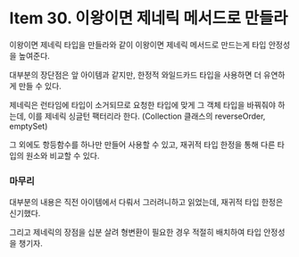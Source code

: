 # Item 30. 이왕이면 제네릭 메서드로 만들라

이왕이면 제네릭 타입을 만들라와 같이 이왕이면 제네릭 메서드로 만드는게 타입 안정성을 높여준다.

대부분의 장단점은 앞 아이템과 같지만, 한정적 와일드카드 타입을 사용하면 더 유연하게 만들 수 있다.

제네릭은 런타임에 타입이 소거되므로 요청한 타입에 맞게 그 객체 타입을 바꿔줘야 하는데, 이를 제네릭 싱글턴 팩터리라 한다. (Collection 클래스의 reverseOrder, emptySet)

그 외에도 항등함수를 하나만 만들어 사용할 수 있고, 재귀적 타입 한정을 통해 다른 타입의 원소와 비교할 수 있다.

### 마무리

대부분의 내용은 직전 아이템에서 다뤄서 그러려니하고 읽었는데, 재귀적 타입 한정은 신기했다.

그리고 제네릭의 장점을 십분 살려 형변환이 필요한 경우 적절히 배치하여 타입 안정성을 챙기자.
